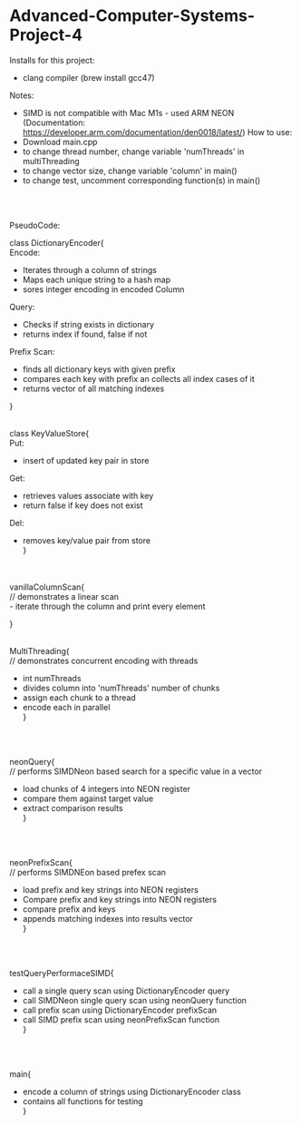 # Advanced-Computer-Systems-Project-4

Installs for this project:<br />
- clang compiler (brew install gcc47)

Notes:
- SIMD is not compatible with Mac M1s - used ARM NEON (Documentation: https://developer.arm.com/documentation/den0018/latest/)
How to use:
- Download main.cpp
- to change thread number, change variable 'numThreads' in multiThreading
- to change vector size, change variable 'column' in main()
- to change test, uncomment corresponding function(s) in main()
<br />
<br />

PseudoCode:<br />

class DictionaryEncoder{<br />
Encode: <br />
- Iterates through a column of strings <br />
- Maps each unique string to a hash map <br />
- sores integer encoding in encoded Column <br />

Query:<br />
- Checks if string exists in dictionary<br />
- returns index if found, false if not<br />

Prefix Scan:<br />
- finds all dictionary keys with given prefix <br />
- compares each key with prefix an collects all index cases of it<br />
- returns vector of all matching indexes<br />

}
<br />
<br />

class KeyValueStore{<br />
Put:<br />
- insert of updated key pair in store <br />

Get: <br />
- retrieves values associate with key<br />
- return false if key does not exist <br />

Del:<br />
- removes key/value pair from store <br />
}
<br />
<br />
vanillaColumnScan{ <br />
// demonstrates a linear scan <br />
- iterate through the column and print every element <br />

}
<br />
<br />

MultiThreading{<br />
// demonstrates concurrent encoding with threads<br />
- int numThreads <br />
- divides column into 'numThreads' number of chunks <br />
- assign each chunk to a thread <br />
- encode each in parallel <br />
}
<br />
<br />

neonQuery{<br />
// performs SIMDNeon based search for a specific value in a vector <br />
- load chunks of 4 integers into NEON register <br />
- compare them against target value <br />
- extract comparison results <br />
}
<br />
<br />

neonPrefixScan{<br />
// performs SIMDNEon based prefex scan<br />
- load prefix and key strings into NEON registers <br />
- Compare prefix and key strings into NEON registers <br />
- compare prefix and keys <br />
- appends matching indexes into results vector <br />
}
<br />
<br />

testQueryPerformaceSIMD{<br />
- call a single query scan using DictionaryEncoder query <br />
- call SIMDNeon single query scan using neonQuery function <br />
- call prefix scan using DictionaryEncoder prefixScan <br />
- call SIMD prefix scan using neonPrefixScan function <br />
}
<br />
<br />

main{<br />
- encode a column of strings using DictionaryEncoder class <br />
- contains all functions for testing <br />
}
